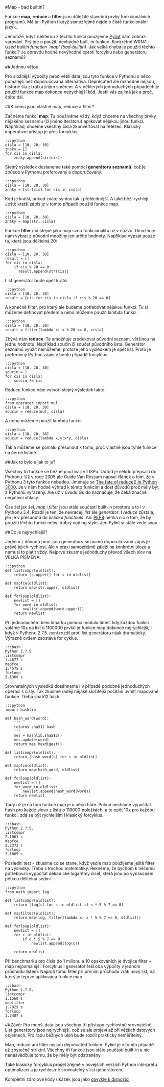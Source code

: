 #Map - bad builtin?

Funkce **map**, **reduce** a **filter** jsou důležité stavební prvky funkcionálních programů. Má je i Python i když samozřejmě nejde o čistě funkcionální jazyk.

Jenomže, když některou z těchto funkcí použijeme [Pylint](http://www.pylint.org/) nám zobrazí varování. Prý jde o použití nevhodné built-in funkce. Konkrétně W0141 - _Used builtin function 'map' (bad-builtin)_. Jak velká chyba je použití těchto funkcí? Je opravdu hodně nevýhodné oproti forcyklu nebo generátoru seznamů?

##Jednou větou

Pro složitější výpočty nebo větší data jsou tyto funkce v Pythonu o něco pomalejší než doporučovaná alternativa. Deprecated ale rozhodně nejsou, historie šla zkrátka jiným směrem. A v některých jednoduchých případech je použití funkce map dokonce nejrychlejší kód. Jestli vás zajímá jak a proč, čtěte dál.

##K čemu jsou vlastně map, reduce a filter?

Začněme funkcí **map**. Tu používáme vždy, když chceme na všechny prvky nějakého seznamu (či jiného iterátoru) aplikovat nějakou jinou funkci. Například, chceme všechny čísla zkonvertovat na řetězec. Klasický imperativní přístup je přes forcyklus:

    :::python        
    cisla = [10, 20, 30]
    znaky = []
    for cis in cisla:
        znaky.append(str(cis))

Stejný výsledek dostaneme také pomocí **generátoru seznamů**, což je způsob v Pythonu preferovaný a doporučovaný.
    
    :::python        
    cisla = [10, 20, 30]
    znaky = [str(cis) for cis in cisla]
    
Kód je kratší, pokud znáte syntax tak i přehlednější. A také běží rychleji. Ještě kratší zápis je v tomto případě použití funkce map.

    :::python        
    cisla = [10, 20, 30]
    znaky = map(str, cisla)

Funkce **filter** má stejně jako map svou funkcionalitu už v názvu. Umožňuje nám vybrat z původní množiny jen určité hodnoty. Například vypsat pouze ta, která jsou dělitelná 20:

    :::python        
    cisla = [10, 20, 30]
    result = []
    for cis in cisla:
        if cis % 20 == 0:
          result.append(str(cis))

List generátor bude opět kratší. 

    :::python        
    cisla = [10, 20, 30]
    result = [cis for cis in cisla if cis % 20 == 0]
    
A konečně filter, pro který ale budeme potřebovat nějakou funkci. Tu si můžeme definovat předem a nebo můžeme použít lambda funkci.    

    :::python        
    cisla = [10, 20, 30]
    result = filter(lambda x: x % 20 == 0, cisla)

Zbývá nám **reduce**. Ta umožňuje zredukovat původní seznam, většinou na jednu hodnotu. Například součin či součet původního listu. Generátor seznamů využít nemůžeme, protože jeho výsledkem je opět list. Proto je preferovný Python zápis v tomto případě forcyklus.

    :::python        
    cisla = [10, 20, 30]
    soucin = 1
    for cis in cisla:
        soucin *= cis

Reduce funkce nám vytvoří stejný výsledek takto:
    
    :::python        
    from operator import mul
    cisla = [10, 20, 30]
    soucin = reduce(mul, cisla)

A nebo můžeme použít lambda funkci:
    
    :::python        
    cisla = [10, 20, 30]
    soucin = reduce(lambda x,y:x*y, cisla)
   
Tak a můžeme se pomalu přesunout k tomu, proč vlastně jsou tyhle funkce na černé listině. 

##Jak to bylo a jak to je?

Všechny tři funkce se běžně používají v LISPu. Odtud je někdo přepsal i do Pythonu. Už v roce 2005 ale Guido Van Rossum napsal článek o tom, že v Pythonu 3 tyto funkce nebudou. Jmenuje se [The fate of reduce() in Python 3000](http://www.artima.com/weblogs/viewpost.jsp?thread=98196). Je v něm hodně výhrad k těmto funkcím a dost důvodů proč měly být z Pythonu vyřazeny. Ale už v úvodu Guido naznačuje, že čeká značné negativní ohlasy. 

Čas šel jak šel, *map* i *filter* jsou stále součástí built-in prostoru a to i v Pythonu 3.4. Rozdíl je ten, že nevracejí *list* ale *generátor*. I *reduce* zůstala, jen je v přesunutá do balíčku *functools*. Ani [PEP8](http://www.python.org/dev/peps/pep-0008/) neříká nic o tom, že by použití těchto funkcí nebyl dobrý coding style. Jen Pylint si stále vede svou. 

##Co je nejrychlejší?

Jedním z důvodů proč jsou generátory seznamů doporučovaný zápis je právě jejich rychlost. Ale v praxi samozřejmě záleží na konkrétní úloze a nemusí to platit vždy. Nejprve zkusme jednoduchý převod všech slov na VELKÁ PÍSMENA. 

    :::python  
    def listcompr(oldlist):
        return [s.upper() for s in oldlist]

    def mapfce(oldlist):
        return map(str.upper, oldlist)

    def forloop(oldlist):
        newlist = []
        for word in oldlist:
            newlist.append(word.upper())
        return newlist

Při jednoduchém benchmarku pomocí modulu timeit kdy každou funkci voláme 10x na list o 1100000 prvků je funkce map dokonce nejrychlejší, i když v Pythonu 2.7.5. není rozdíl proti list generátoru nijak dramatický. Výrazně ovšem zaostává for cyklus.

    :::bash
    Python 2.7.5
    listcompr
    1.4677 s
    mapfce
    1.4575 s
    forloop
    2.1368 s

Srovnatelných výsledků  dosáhneme i v případě podobně jednoduchých operací s čísly. Tak zkusme raději nějaké složitější počítání uvnitř mapované funkce. Třeba sha512 hash. 


    :::python
    import hashlib

    def hash_word(word):
        '''
        returns sha512 hash
        '''
        mes = hashlib.sha512()
        mes.update(word)
        return mes.hexdigest()

    def listcompr(oldlist):
        return [hash_word(s) for s in oldlist]

    def mapfce(oldlist):
        return map(hash_word, oldlist)

    def forloop(oldlist):
        newlist = []
        for word in oldlist:
            newlist.append(hash_word(word))
        return newlist

Tady už je na tom funkce map je o něco hůře. Pokud necháme vypočítat hash pro každé slovo z listu o 110000 položkách, a to opět 10x pro každou funkci, zdá se být rychlejším i klasický forcyklus. 
 
    :::bash
    Python 2.7.5.
    listcompr
    2.1001 s
    mapfce
    2.2371 s
    forloop
    2.1885 s

Poslední test - zkusíme co se stane, když vedle map použijeme ještě filter na výsledky. Třeba s trochou matematiky. Řekněme, že bychom k něčemu potřebovali vypočítat dekadické logaritmy čísel, která jsou po vynásobení pětkou dělitelná sedmi. 

    :::python
    from math import log

    def listcompr(oldlist):
        return [log(s) for s in oldlist if s * 5 % 7 == 0]

    def mapfilter(oldlist):
        return map(log, filter(lambda x: x * 5 % 7 == 0, oldlist))

    def forloop(oldlist):
        newlist = []
        for c in oldlist:
            if c * 5 % 7 == 0:
                newlist.append(log(c))
        
        return newlist

Při benchmarku pro čísla do 1 milionu a 10 opakováních je dvojice filter + map nejpomalejší. Forcyklus i generátor řeší oba výpočty v jednom průchodu listem. Naproti tomu filter při prvním průchodu vrátí nový list, na který je teprve aplikována funkce map. 

    :::bash
    Python 2.7.5.
    listcompr
    1.1560 s
    mapfilter
    1.7829 s
    forloop
    1.2487 s

##Závěr
Pro menší data jsou všechny tři přístupy rychlostně srovnatelné. List generátory jsou nejrychlejší, což se ale projeví až při větších datových objemech. Pro řadu běžných úloh bude rozdíl prakticky neměřitelný. 

Map, reduce ani filter nejsou deprecated funkce. Pylint je v tomto případě až zbytečně striktní. Všechny tři funkce jsou stále součástí built-in a nic nenasvědčuje tomu, že by měly být odstraněny.  

Také klasický forcyklus prošel zřejmě v novejších verzích Python interpretu optimalizací a je rychlostně srovnatelný s list generátorem. 

Kompletní zdrojové kódy ukázek jsou jako [obvykle k dispozici](https://gist.github.com/jirivrany/8951802).


